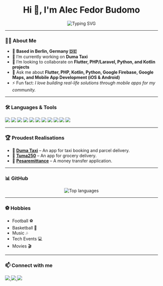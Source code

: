 <h1 align="center">Hi 👋, I'm Alec Fedor Budomo</h1>

<p align="center">
  <img src="https://readme-typing-svg.herokuapp.com?font=Fira+Code&size=24&pause=1000&center=true&vCenter=true&width=435&lines=Full+Stack+Developer;Flutter+Developer;Always+Learning" alt="Typing SVG" />
</p>

---

### 👨‍💻 About Me

- 📍 **Based in Berlin, Germany 🇩🇪**  
- 🔭 I’m currently working on **Duma Taxi**    
- 👯 I’m looking to collaborate on **Flutter, PHP/Laravel, Python, and Kotlin projects**  
- 💬 Ask me about **Flutter, PHP, Kotlin, Python, Google Firebase, Google Maps, and Mobile App Development (iOS & Android)**  
- ⚡ Fun fact: *I love building real-life solutions through mobile apps for my community.*

---

### 🛠️ **Languages & Tools**

<p align="left">
  <img src="https://img.shields.io/badge/Flutter-02569B?style=for-the-badge&logo=flutter&logoColor=white" />
  <img src="https://img.shields.io/badge/Dart-0175C2?style=for-the-badge&logo=dart&logoColor=white" />
  <img src="https://img.shields.io/badge/Kotlin-0095D5?style=for-the-badge&logo=kotlin&logoColor=white" />
  <img src="https://img.shields.io/badge/PHP-777BB4?style=for-the-badge&logo=php&logoColor=white" />
  <img src="https://img.shields.io/badge/Laravel-FF2D20?style=for-the-badge&logo=laravel&logoColor=white" />
  <img src="https://img.shields.io/badge/Python-3776AB?style=for-the-badge&logo=python&logoColor=white" />
  <img src="https://img.shields.io/badge/Firebase-FFCA28?style=for-the-badge&logo=firebase&logoColor=black" />
  <img src="https://img.shields.io/badge/Google%20Maps-4285F4?style=for-the-badge&logo=google-maps&logoColor=white" />
  <img src="https://img.shields.io/badge/Android-3DDC84?style=for-the-badge&logo=android&logoColor=white" />
  <img src="https://img.shields.io/badge/iOS-000000?style=for-the-badge&logo=apple&logoColor=white" />
  <img src="https://img.shields.io/badge/GitHub-181717?style=for-the-badge&logo=github&logoColor=white" />
</p>

---

### 🏆 **Proudest Realisations**

- 🚖 **[Duma Taxi](https://play.google.com/store/apps/details?id=africa.duma.dumafin&hl=en)** – An app for taxi booking and parcel delivery.  
- 🛒 **[Tuma250](https://play.google.com/store/apps/details?id=com.tuma250.android&hl=en)** – An app for grocery delivery.  
- 💸 **[Pesaremittance](https://play.google.com/store/apps/details?id=com.pesa.remittance.pesa_remittance&hl=en)** – A money transfer application.

---

### 📊 **GitHub**

<p align="center">
  <img src="https://github-readme-stats.vercel.app/api/top-langs/?username=AFB317&layout=compact&theme=default" alt="Top languages" />
</p>

---

### ⚽ **Hobbies**

- Football ⚽  
- Basketball 🏀  
- Music 🎶  
- Tech Events 💻  
- Movies 🎬

---

### 📫 **Connect with me**

<p align="left">
  <a href="https://www.linkedin.com/in/alec-fedor-149baa14a/" target="blank">
    <img src="https://img.shields.io/badge/LinkedIn-0077B5?style=for-the-badge&logo=linkedin&logoColor=white" />
  </a>
  <a href="mailto:alec7fedor@gmail.com">
    <img src="https://img.shields.io/badge/Gmail-D14836?style=for-the-badge&logo=gmail&logoColor=white" />
  </a>
  <a href="https://github.com/AFB317">
    <img src="https://img.shields.io/badge/GitHub-100000?style=for-the-badge&logo=github&logoColor=white" />
  </a>
</p>
